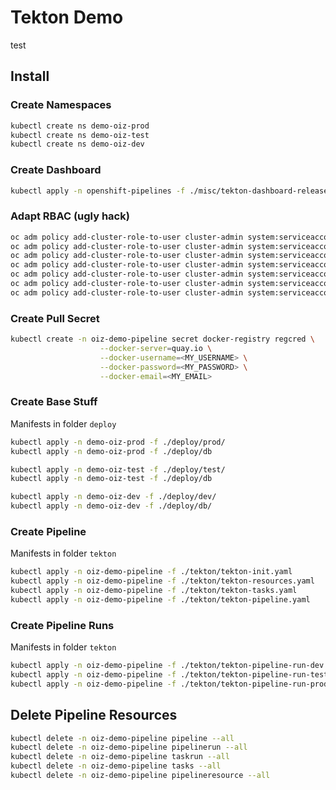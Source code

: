 # Tekton Demo
test
## Install

### Create Namespaces
```bash
kubectl create ns demo-oiz-prod
kubectl create ns demo-oiz-test
kubectl create ns demo-oiz-dev
```

### Create Dashboard
```bash
kubectl apply -n openshift-pipelines -f ./misc/tekton-dashboard-release.yaml
```


### Adapt RBAC (ugly hack)
```bash
oc adm policy add-cluster-role-to-user cluster-admin system:serviceaccount:oiz-demo-pipeline:oiz-demo-service-account
oc adm policy add-cluster-role-to-user cluster-admin system:serviceaccount:demo-oiz-prod:default
oc adm policy add-cluster-role-to-user cluster-admin system:serviceaccount:demo-oiz-dev-nikh:default
oc adm policy add-cluster-role-to-user cluster-admin system:serviceaccount:demo-oiz-test:default
oc adm policy add-cluster-role-to-user cluster-admin system:serviceaccount:demo-oiz-dev:default
oc adm policy add-cluster-role-to-user cluster-admin system:serviceaccount:openshift-pipelines:tekton-dashboard
oc adm policy add-cluster-role-to-user cluster-admin system:serviceaccount:tekton-pipelines:default
```


### Create Pull Secret
```bash
kubectl create -n oiz-demo-pipeline secret docker-registry regcred \
                    --docker-server=quay.io \
                    --docker-username=<MY_USERNAME> \
                    --docker-password=<MY_PASSWORD> \
                    --docker-email=<MY_EMAIL>
```

### Create Base Stuff

Manifests in folder `deploy`

```bash
kubectl apply -n demo-oiz-prod -f ./deploy/prod/
kubectl apply -n demo-oiz-prod -f ./deploy/db

kubectl apply -n demo-oiz-test -f ./deploy/test/
kubectl apply -n demo-oiz-test -f ./deploy/db

kubectl apply -n demo-oiz-dev -f ./deploy/dev/
kubectl apply -n demo-oiz-dev -f ./deploy/db/
```

### Create Pipeline

Manifests in folder `tekton`

```bash
kubectl apply -n oiz-demo-pipeline -f ./tekton/tekton-init.yaml
kubectl apply -n oiz-demo-pipeline -f ./tekton/tekton-resources.yaml
kubectl apply -n oiz-demo-pipeline -f ./tekton/tekton-tasks.yaml
kubectl apply -n oiz-demo-pipeline -f ./tekton/tekton-pipeline.yaml
```

### Create Pipeline Runs

Manifests in folder `tekton`

```bash
kubectl apply -n oiz-demo-pipeline -f ./tekton/tekton-pipeline-run-dev.yaml
kubectl apply -n oiz-demo-pipeline -f ./tekton/tekton-pipeline-run-test.yaml
kubectl apply -n oiz-demo-pipeline -f ./tekton/tekton-pipeline-run-prod.yaml
```






## Delete Pipeline Resources
```bash
kubectl delete -n oiz-demo-pipeline pipeline --all
kubectl delete -n oiz-demo-pipeline pipelinerun --all
kubectl delete -n oiz-demo-pipeline taskrun --all
kubectl delete -n oiz-demo-pipeline tasks --all
kubectl delete -n oiz-demo-pipeline pipelineresource --all
```





